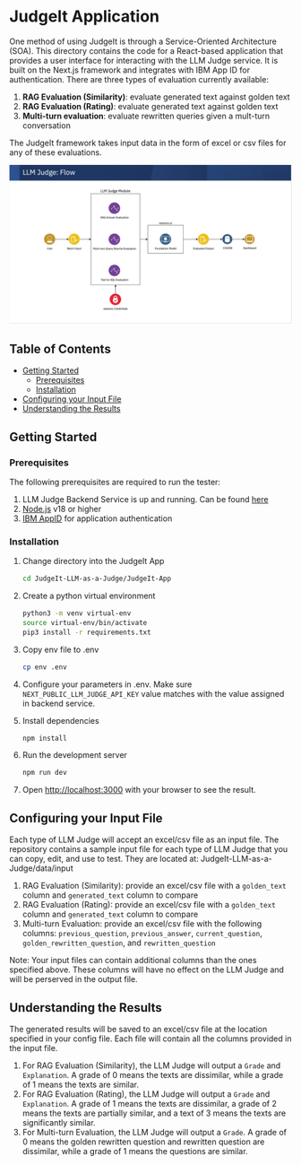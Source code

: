 <!-- ABOUT THE PROJECT -->

<!-- omit in toc -->
# JudgeIt Application

One method of using JudgeIt is through a Service-Oriented Architecture (SOA). This directory contains the code for a React-based application that provides a user interface for interacting with the LLM Judge service. It is built on the Next.js framework and integrates with IBM App ID for authentication. There are three types of evaluation currently available:

1. **RAG Evaluation (Similarity)**: evaluate generated text against golden text
2. **RAG Evaluation (Rating)**: evaluate generated text against golden text
3. **Multi-turn evaluation**: evaluate rewritten queries given a mult-turn conversation

The JudgeIt framework takes input data in the form of excel or csv files for any of these evaluations.

![LLM-Judges](/images/flow-diagram.png)

<!-- omit in toc -->
## Table of Contents

- [Getting Started](#getting-started)
  - [Prerequisites](#prerequisites)
  - [Installation](#installation)
- [Configuring your Input File](#configuring-your-input-file)
- [Understanding the Results](#understanding-the-results)

<!-- GETTING STARTED -->

## Getting Started

### Prerequisites

The following prerequisites are required to run the tester:

1. LLM Judge Backend Service is up and running. Can be found [here](/REST-Service)
2. [Node.js](https://nodejs.org/en) v18 or higher
3. [IBM AppID](https://www.ibm.com/products/app-id) for application authentication

### Installation

1. Change directory into the JudgeIt App

   ```bash
   cd JudgeIt-LLM-as-a-Judge/JudgeIt-App
   ```

2. Create a python virtual environment

   ```bash
   python3 -m venv virtual-env
   source virtual-env/bin/activate
   pip3 install -r requirements.txt
   ```

3. Copy env file to .env

   ```bash
   cp env .env
   ```

4. Configure your parameters in .env. Make sure `NEXT_PUBLIC_LLM_JUDGE_API_KEY` value matches with the value assigned in backend service.

5. Install dependencies

   ```bash
   npm install
   ```

6. Run the development server

   ```bash
   npm run dev
   ```

7. Open [http://localhost:3000](http://localhost:3000) with your browser to see the result.

## Configuring your Input File

Each type of LLM Judge will accept an excel/csv file as an input file. The repository contains a sample input file for each type of LLM Judge that you can copy, edit, and use to test. They are located at: JudgeIt-LLM-as-a-Judge/data/input

1. RAG Evaluation (Similarity): provide an excel/csv file with a `golden_text` column and `generated_text` column to compare
2. RAG Evaluation (Rating): provide an excel/csv file with a `golden_text` column and `generated_text` column to compare
3. Multi-turn Evaluation: provide an excel/csv file with the following columns: `previous_question`, `previous_answer`, `current_question`, `golden_rewritten_question`, and `rewritten_question`

Note: Your input files can contain additional columns than the ones specified above. These columns will have no effect on the LLM Judge and will be perserved in the output file.

## Understanding the Results

The generated results will be saved to an excel/csv file at the location specified in your config file. Each file will contain all the columns provided in the input file.

1. For RAG Evaluation (Similarity), the LLM Judge will output a `Grade` and `Explanation`. A grade of 0 means the texts are dissimilar, while a grade of 1 means the texts are similar.
2. For RAG Evaluation (Rating), the LLM Judge will output a `Grade` and `Explanation`. A grade of 1 means the texts are dissimilar, a grade of 2 means the texts are partially similar, and a text of 3 means the texts are significantly similar.
3. For Multi-turn Evaluation, the LLM Judge will output a `Grade`. A grade of 0 means the golden rewritten question and rewritten question are dissimilar, while a grade of 1 means the questions are similar.
